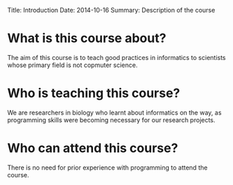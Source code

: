 Title: Introduction
Date: 2014-10-16
Summary: Description of the course


# What is this course about?

The aim of this course is to teach good practices in informatics to scientists
whose primary field is not copmuter science.

# Who is teaching this course?

We are researchers in biology who learnt about informatics on the way, as
programming skills were becoming necessary for our research projects.

# Who can attend this course?

There is no need for prior experience with programming to attend the course.


